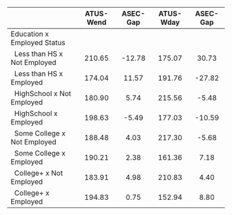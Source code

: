 
|                      |    ATUS-Wend |     ASEC-Gap |    ATUS-Wday |     ASEC-Gap |
| -------------------- | :----------: | :----------: | :----------: | :----------: |
| Education x Employed Status |              |              |              |              |
| &nbsp;&nbsp;Less than HS x Not Employed |       210.65 |       -12.78 |       175.07 |        30.73 |
| &nbsp;&nbsp;Less than HS x Employed |       174.04 |        11.57 |       191.76 |       -27.82 |
| &nbsp;&nbsp;HighSchool x Not Employed |       180.90 |         5.74 |       215.56 |        -5.48 |
| &nbsp;&nbsp;HighSchool x Employed |       198.63 |        -5.49 |       177.03 |       -10.59 |
| &nbsp;&nbsp;Some College x Not Employed |       188.48 |         4.03 |       217.30 |        -5.68 |
| &nbsp;&nbsp;Some College x Employed |       190.21 |         2.38 |       161.36 |         7.18 |
| &nbsp;&nbsp;College+ x Not Employed |       183.91 |         4.98 |       210.83 |         4.40 |
| &nbsp;&nbsp;College+ x Employed |       194.83 |         0.75 |       152.94 |         8.80 |

